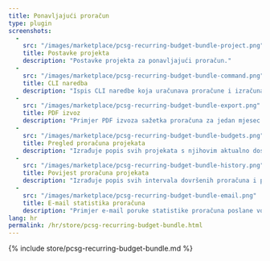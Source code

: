 ```yaml
---
title: Ponavljajući proračun
type: plugin
screenshots:
  - 
    src: "/images/marketplace/pcsg-recurring-budget-bundle-project.png"
    title: Postavke projekta
    description: "Postavke projekta za ponavljajući proračun."
  - 
    src: "/images/marketplace/pcsg-recurring-budget-bundle-command.png"
    title: CLI naredba
    description: "Ispis CLI naredbe koja uračunava proračune i izračunava statistike projekta."
  - 
    src: "/images/marketplace/pcsg-recurring-budget-bundle-export.png"
    title: PDF izvoz
    description: "Primjer PDF izvoza sažetka proračuna za jedan mjesec."
  - 
    src: "/images/marketplace/pcsg-recurring-budget-bundle-budgets.png"
    title: Pregled proračuna projekata
    description: "Izrađuje popis svih projekata s njihovim aktualno dostupnim (vrijeme ili novac) proračunima i ukupnim proračunima."
  - 
    src: "/images/marketplace/pcsg-recurring-budget-bundle-history.png"
    title: Povijest proračuna projekata
    description: "Izrađuje popis svih intervala dovršenih proračuna i prikazuje statistiku za svaki dovršeni proračun."
  -
    src: "/images/marketplace/pcsg-recurring-budget-bundle-email.png"
    title: E-mail statistika proračuna
    description: "Primjer e-mail poruke statistike proračuna poslane voditelju tima projekta nakon dovršenog proračunskog intervala proračuna."
lang: hr
permalink: /hr/store/pcsg-recurring-budget-bundle.html
---
```


{% include store/pcsg-recurring-budget-bundle.md %}
